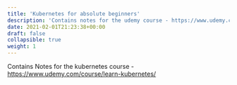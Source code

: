 ```yaml
---
title: 'Kubernetes for absolute beginners'
description: 'Contains notes for the udemy course - https://www.udemy.com/course/learn-kubernetes/'
date: 2021-02-01T21:23:38+00:00
draft: false
collapsible: true
weight: 1
---
```


Contains Notes for the kubernetes course - https://www.udemy.com/course/learn-kubernetes/
